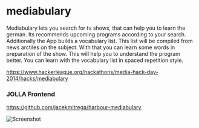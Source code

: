 # mediabulary

Mediabulary lets you search for tv shows, that can help you to learn the german. Its recommends upcoming programs according to your search. Additionally the App builds a vocabulary list. This list will be compiled from news arctiles on the subject.
With that you can learn some words in preparation of the show. This will help you to understand the program better. 
You can learn with the vocabulary list in spaced repetition style.

https://www.hackerleague.org/hackathons/media-hack-day-2014/hacks/mediabulary

### JOLLA Frontend

https://github.com/jacekmitrega/harbour-mediabulary

![Screenshot](http://i.imgur.com/7UMEAKK.jpg)
